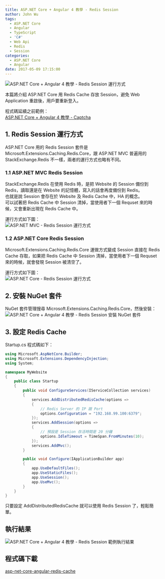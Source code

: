 ```yaml
---
title: ASP.NET Core + Angular 4 教學 - Redis Session
author: John Wu
tags:
  - ASP.NET Core
  - Angular
  - TypeScript
  - 'C#'
  - Web Api
  - Redis
  - Session
categories:
  - ASP.NET Core
  - Angular
date: 2017-05-09 17:15:00
---
```

![ASP.NET Core + Angular 4 教學 - Redis Session 運行方式](/images/pasted-113p.png)

本篇將介紹 ASP.NET Core 用 Redis Cache 存放 Session，避免 Web Application 重啟後，用戶要重新登入。  

<!-- more -->

程式碼延續之前範例：  
[ASP.NET Core + Angular 4 教學 - Captcha](/article/asp-net-core-angular-4-教學-captcha.html)  

## 1. Redis Session 運行方式

ASP.NET Core 用的 Redis Session 套件是 Microsoft.Extensions.Caching.Redis.Core，跟 ASP.NET MVC 普遍用的 StackExchange.Redis 不一樣，兩者的運行方式也略有不同。  

### 1.1 ASP.NET MVC Redis Session

StackExchange.Redis 在使用 Redis 時，是把 Website 的 Session 備份到 Redis，讀取還是在 Website 的記憶體，寫入的話會再度備份到 Redis。  
也就是說 Session 會存在於 Website 及 Redis Cache 中，HA 的概念。  
可以試著把 Redis Cache 中 Session 清掉，當使用者下一個 Requset 來的時候，又會重新出現在  Redis Cache 中。  

運行方式如下圖：  
![ASP.NET MVC - Redis Session 運行方式](/images/pasted-112.gif)

### 1.2 ASP.NET Core Redis Session

Microsoft.Extensions.Caching.Redis.Core 運做方式變成 Session 直接在 Redis Cache 存取，如果把 Redis Cache 中 Session 清掉，當使用者下一個 Requset 來的時候，就會發現 Session 被清空了。  

運行方式如下圖：  
![ASP.NET Core - Redis Session 運行方式](/images/pasted-113.gif)

## 2. 安裝 NuGet 套件

NuGet 套件管理搜尋 Microsoft.Extensions.Caching.Redis.Core，然後安裝：
![ASP.NET Core + Angular 4 教學 - Redis Session 安裝 NuGet 套件](/images/pasted-111.png)

## 3. 設定 Redis Cache

Startup.cs 程式碼如下：
```cs
using Microsoft.AspNetCore.Builder;
using Microsoft.Extensions.DependencyInjection;
using System;

namespace MyWebsite
{
    public class Startup
    {
        public void ConfigureServices(IServiceCollection services)
        {
            services.AddDistributedRedisCache(options =>
            {
                // Redis Server 的 IP 跟 Port
                options.Configuration = "192.168.99.100:6379";
            });
            services.AddSession(options =>
            {
                // 預設是 Session 存活時間是 20 分鐘
                options.IdleTimeout = TimeSpan.FromMinutes(10);
            });
            services.AddMvc();
        }

        public void Configure(IApplicationBuilder app)
        {
            app.UseDefaultFiles();
            app.UseStaticFiles();
            app.UseSession();
            app.UseMvc();
        }
    }
}
```

只要設定 AddDistributedRedisCache 就可以使用 Redis Session 了，輕鬆簡單。 

## 執行結果

![ASP.NET Core + Angular 4 教學 - Redis Session 範例執行結果](/images/pasted-111.gif)

## 程式碼下載

[asp-net-core-angular-redis-cache](https://github.com/johnwu1114/asp-net-core-angular-redis-cache)